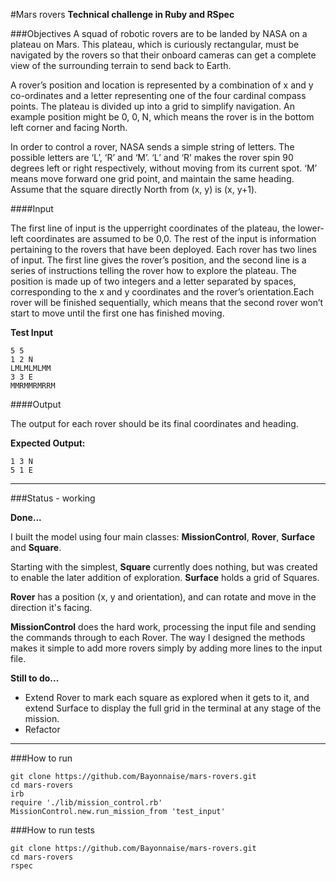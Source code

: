 #Mars rovers
**Technical challenge in Ruby and RSpec**

###Objectives
A squad of robotic rovers are to be landed by NASA on a plateau on Mars. This plateau, which is curiously rectangular, must be navigated by the rovers so that their on­board cameras can get a complete view of the surrounding terrain to send back to Earth.

A rover’s position and location is represented by a combination of x and y co-ordinates and a letter representing one of the four cardinal compass points. The plateau is divided up into a grid to simplify navigation. An example position might be 0, 0, N, which means the rover is in the bottom left corner and facing North.

In order to control a rover, NASA sends a simple string of letters. The possible letters are ‘L’, ‘R’ and ‘M’. ‘L’ and ‘R’ makes the rover spin 90 degrees left or right respectively, without moving from its current spot. ‘M’ means move forward one grid point, and maintain the same heading. Assume that the square directly North from (x, y) is (x, y+1).

####Input

The first line of input is the upper­right coordinates of the plateau, the lower­left coordinates are assumed to be 0,0. The rest of the input is information pertaining to the rovers that have been deployed. Each rover has two lines of input. The first line gives the rover’s position, and the second line is a series of instructions telling the rover how to explore the plateau. The position is made up of two integers and a letter separated by spaces, corresponding to the x and y co­ordinates and the rover’s orientation.Each rover will be finished sequentially, which means that the second rover won’t start to move until the first one has finished moving.

**Test Input**

```shell
5 5
1 2 N
LMLMLMLMM
3 3 E
MMRMMRMRRM
```

####Output

The output for each rover should be its final co­ordinates and heading.

**Expected Output:**

```
1 3 N
5 1 E
```

---

###Status - working

**Done...**

I built the model using four main classes: **MissionControl**, **Rover**, **Surface** and **Square**.

Starting with the simplest, **Square** currently does nothing, but was created to enable the later addition of exploration. **Surface** holds a grid of Squares.

**Rover** has a position (x, y and orientation), and can rotate and move in the direction it's facing.

**MissionControl** does the hard work, processing the input file and sending the commands through to each Rover. The way I designed the methods makes it simple to add more rovers simply by adding more lines to the input file.

**Still to do...**

- Extend Rover to mark each square as explored when it gets to it, and extend Surface to display the full grid in the terminal at any stage of the mission.
- Refactor

---

###How to run

```shell
git clone https://github.com/Bayonnaise/mars-rovers.git
cd mars-rovers
irb
require './lib/mission_control.rb'
MissionControl.new.run_mission_from 'test_input'
```

###How to run tests

```shell
git clone https://github.com/Bayonnaise/mars-rovers.git
cd mars-rovers
rspec
```
